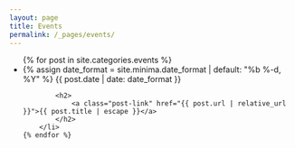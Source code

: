 ```yaml
---
layout: page
title: Events
permalink: /_pages/events/
---
```


<ul class="post-list">
	{% for post in site.categories.events %}
		<li>
			{% assign date_format = site.minima.date_format | default: "%b %-d, %Y" %}
			<span class="post-meta">{{ post.date | date: date_format }}</span>

			<h2>
				<a class="post-link" href="{{ post.url | relative_url }}">{{ post.title | escape }}</a>
			</h2>
		</li>
	{% endfor %}
</ul>
